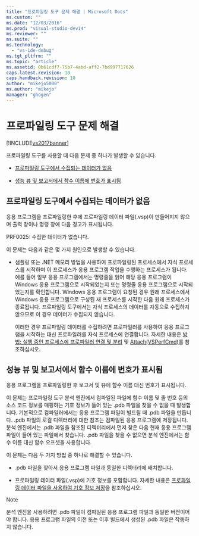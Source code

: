 ```yaml
---
title: "프로파일링 도구 문제 해결 | Microsoft Docs"
ms.custom: ""
ms.date: "12/03/2016"
ms.prod: "visual-studio-dev14"
ms.reviewer: ""
ms.suite: ""
ms.technology: 
  - "vs-ide-debug"
ms.tgt_pltfrm: ""
ms.topic: "article"
ms.assetid: 0b61cdf7-75b7-4abd-aff2-7bd997717626
caps.latest.revision: 10
caps.handback.revision: 10
author: "mikejo5000"
ms.author: "mikejo"
manager: "ghogen"
---
```

# 프로파일링 도구 문제 해결
[!INCLUDE[vs2017banner](../code-quality/includes/vs2017banner.md)]

프로파일링 도구를 사용할 때 다음 문제 중 하나가 발생할 수 있습니다.  
  
-   [프로파일링 도구에서 수집되는 데이터가 없음](#NoDataCollected)  
  
-   [성능 뷰 및 보고서에서 함수 이름에 번호가 표시됨](#NoSymbols)  
  
##  <a name="NoDataCollected"></a> 프로파일링 도구에서 수집되는 데이터가 없음  
 응용 프로그램을 프로파일링한 후에 프로파일링 데이터 파일\(.vsp\)이 만들어지지 않으며 출력 창이나 명령 창에 다음 경고가 표시됩니다.  
  
 PRF0025: 수집한 데이터가 없습니다.  
  
 이 문제는 다음과 같은 몇 가지 원인으로 발생할 수 있습니다.  
  
-   샘플링 또는 .NET 메모리 방법을 사용하여 프로파일링된 프로세스에서 자식 프로세스를 시작하며 이 프로세스가 응용 프로그램 작업을 수행하는 프로세스가 됩니다.  예를 들어 일부 응용 프로그램에서는 명령줄을 읽어 해당 응용 프로그램이 Windows 응용 프로그램으로 시작되었는지 또는 명령줄 응용 프로그램으로 시작되었는지를 확인합니다.  Windows 응용 프로그램이 요청된 경우 원래 프로세스에서 Windows 응용 프로그램으로 구성된 새 프로세스를 시작한 다음 원래 프로세스가 종료됩니다.  프로파일링 도구에서는 자식 프로세스의 데이터를 자동으로 수집하지 않으므로 이 경우 데이터가 수집되지 않습니다.  
  
     이러한 경우 프로파일링 데이터를 수집하려면 프로파일러를 사용하여 응용 프로그램을 시작하는 대신 프로파일러를 자식 프로세스에 연결합니다.  자세한 내용은 [방법: 실행 중인 프로세스에 프로파일러 연결 및 분리](../profiling/how-to-attach-and-detach-performance-tools-to-running-processes.md) 및 [Attach\(VSPerfCmd\)](../profiling/attach.md)를 참조하십시오.  
  
##  <a name="NoSymbols"></a> 성능 뷰 및 보고서에서 함수 이름에 번호가 표시됨  
 응용 프로그램을 프로파일링한 후 보고서 및 뷰에 함수 이름 대신 번호가 표시됩니다.  
  
 이 문제는 프로파일링 도구 분석 엔진에서 컴파일된 파일에 함수 이름 및 줄 번호 등의 소스 코드 정보를 매핑하는 기호 정보가 들어 있는 .pdb 파일을 찾을 수 없을 때 발생합니다.  기본적으로 컴파일러에서는 응용 프로그램 파일이 빌드될 때 .pdb 파일을 만듭니다.  .pdb 파일의 로컬 디렉터리에 대한 참조는 컴파일된 응용 프로그램에 저장됩니다.  분석 엔진에서는 .pdb 파일을 참조된 디렉터리에서 먼저 찾은 다음 현재 응용 프로그램 파일이 들어 있는 파일에서 찾습니다.  .pdb 파일을 찾을 수 없으면 분석 엔진에서는 함수 이름 대신 함수 오프셋을 사용합니다.  
  
 이 문제는 다음 두 가지 방법 중 하나로 해결할 수 있습니다.  
  
-   .pdb 파일을 찾아서 응용 프로그램 파일과 동일한 디렉터리에 배치합니다.  
  
-   프로파일링 데이터 파일\(.vsp\)에 기호 정보를 포함합니다.  자세한 내용은 [프로파일링 데이터 파일을 사용하여 기호 정보 저장](../profiling/saving-symbol-information-with-performance-data-files.md)을 참조하십시오.  
  
> [!NOTE]
>  분석 엔진을 사용하려면 .pdb 파일이 컴파일된 응용 프로그램 파일과 동일한 버전이어야 합니다.  응용 프로그램 파일의 이전 또는 이후 빌드에서 생성된 .pdb 파일은 작동하지 않습니다.